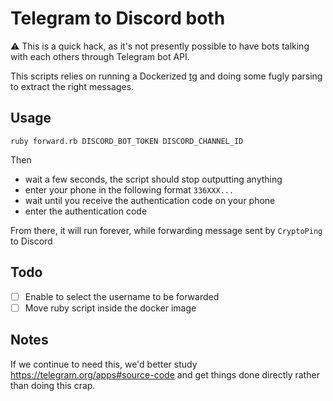 # Telegram to Discord both

:warning: This is a quick hack, as it's not presently possible to have bots talking with each others
through Telegram bot API. 

This scripts relies on running a Dockerized [tg](https://github.com/vysheng/tg) and doing some fugly parsing to extract 
the right messages. 

## Usage

```
ruby forward.rb DISCORD_BOT_TOKEN DISCORD_CHANNEL_ID
```

Then

- wait a few seconds, the script should stop outputting anything
- enter your phone in the following format `336XXX...`
- wait until you receive the authentication code on your phone
- enter the authentication code

From there, it will run forever, while forwarding message sent by `CryptoPing` to Discord


## Todo 

- [ ] Enable to select the username to be forwarded
- [ ] Move ruby script inside the docker image

## Notes

If we continue to need this, we'd better study https://telegram.org/apps#source-code and get things done
directly rather than doing this crap.
